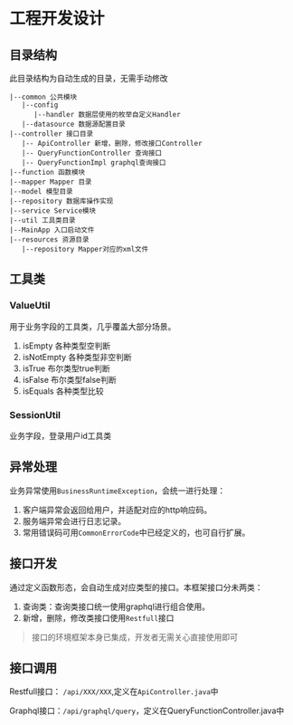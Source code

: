 # 工程开发设计

## 目录结构
此目录结构为自动生成的目录，无需手动修改
```text
|--common 公共模块
   |--config
      |--handler 数据层使用的枚举自定义Handler
   |--datasource 数据源配置目录
|--controller 接口目录
   |-- ApiController 新增，删除，修改接口Controller
   |-- QueryFunctionController 查询接口
   |-- QueryFunctionImpl graphql查询接口
|--function 函数模块
|--mapper Mapper 目录
|--model 模型目录
|--repository 数据库操作实现
|--service Service模块
|--util 工具类目录
|--MainApp 入口启动文件
|--resources 资源目录
   |--repository Mapper对应的xml文件
```

## 工具类
### ValueUtil
用于业务字段的工具类，几乎覆盖大部分场景。

1. isEmpty  各种类型空判断
2. isNotEmpty 各种类型非空判断
3. isTrue 布尔类型true判断
4. isFalse 布尔类型false判断
5. isEquals 各种类型比较

### SessionUtil
业务字段，登录用户id工具类

## 异常处理
业务异常使用`BusinessRuntimeException`，会统一进行处理：
1. 客户端异常会返回给用户，并适配对应的http响应码。
2. 服务端异常会进行日志记录。
3. 常用错误码可用`CommonErrorCode`中已经定义的，也可自行扩展。

## 接口开发
通过定义函数形态，会自动生成对应类型的接口。本框架接口分未两类：
1. 查询类：查询类接口统一使用graphql进行组合使用。
2. 新增，删除，修改类接口使用`Restfull`接口

> 接口的环境框架本身已集成，开发者无需关心直接使用即可

## 接口调用
Restfull接口： `/api/XXX/XXX`,定义在`ApiController.java`中

Graphql接口：`/api/graphql/query`，定义在QueryFunctionController.java中
